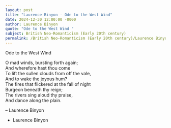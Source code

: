```yaml
---
layout: post
title: "Laurence Binyon - Ode to the West Wind"
date: 2024-12-30 12:00:00 -0000
author: Laurence Binyon
quote: "Ode to the West Wind "
subject: British Neo-Romanticism (Early 20th century)
permalink: /British Neo-Romanticism (Early 20th century)/Laurence Binyon/Laurence Binyon - Ode to the West Wind
---
```


Ode to the West Wind 

O mad winds, bursting forth again;  
   And wherefore hast thou come  
To lift the sullen clouds from off the vale,  
   And to wake the joyous hum?  
The fires that flickered at the fall of night  
   Burgeon beneath thy reign;  
The rivers sing aloud thy praise,  
   And dance along the plain.  

– Laurence Binyon

- Laurence Binyon
